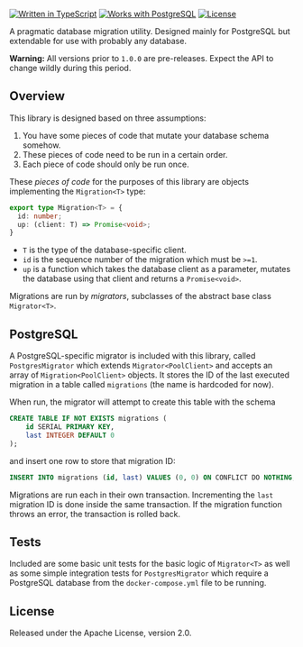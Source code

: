 [![Written in TypeScript](https://flat.badgen.net/badge/icon/TypeScript?icon=typescript&label)](http://www.typescriptlang.org/) [![Works with PostgreSQL](https://flat.badgen.net/badge/icon/PostgreSQL?icon=postgresql&label)](https://www.postgresql.org/) [![License](https://flat.badgen.net/github/license/mtti/migrator)](https://github.com/mtti/migrator/blob/master/LICENSE)

A pragmatic database migration utility. Designed mainly for PostgreSQL but extendable for use with probably any database.

**Warning:** All versions prior to `1.0.0` are pre-releases. Expect the API to change wildly during this period.

## Overview

This library is designed based on three assumptions:

1. You have some pieces of code that mutate your database schema somehow.
2. These pieces of code need to be run in a certain order.
3. Each piece of code should only be run once.

These *pieces of code* for the purposes of this library are objects implementing the `Migration<T>` type:

```TypeScript
export type Migration<T> = {
  id: number;
  up: (client: T) => Promise<void>;
}
```

* `T` is the type of the database-specific client.
* `id` is the sequence number of the migration which must be `>=1`.
* `up` is a function which takes the database client as a parameter, mutates the database using that client and returns a `Promise<void>`.

Migrations are run by *migrators*, subclasses of the abstract base class `Migrator<T>`.

## PostgreSQL

A PostgreSQL-specific migrator is included with this library, called `PostgresMigrator` which extends `Migrator<PoolClient>` and accepts an array of `Migration<PoolClient>` objects. It stores the ID of the last executed migration in a table called `migrations` (the name is hardcoded for now).

When run, the migrator will attempt to create this table with the schema

```SQL
CREATE TABLE IF NOT EXISTS migrations (
    id SERIAL PRIMARY KEY,
    last INTEGER DEFAULT 0
);
```

and insert one row to store that migration ID:

```SQL
INSERT INTO migrations (id, last) VALUES (0, 0) ON CONFLICT DO NOTHING;
```

Migrations are run each in their own transaction. Incrementing the `last` migration ID is done inside the same transaction. If the migration function throws an error, the transaction is rolled back.

## Tests

Included are some basic unit tests for the basic logic of `Migrator<T>` as well as some simple integration tests for `PostgresMigrator` which require a PostgreSQL database from the `docker-compose.yml` file to be running.

## License

Released under the Apache License, version 2.0.
